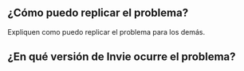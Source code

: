 ## ¿Cómo puedo replicar el problema? 
Expliquen como puedo replicar el problema para los demás. 

## ¿En qué versión de Invie ocurre el problema? 
